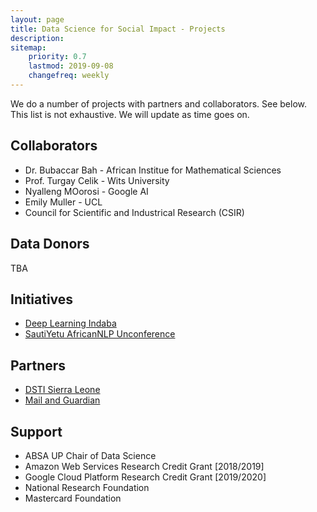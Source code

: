 ```yaml
---
layout: page
title: Data Science for Social Impact - Projects
description: 
sitemap:
    priority: 0.7
    lastmod: 2019-09-08
    changefreq: weekly
---
```


We do a number of projects with partners and collaborators. See below. This list is not exhaustive. We will update as time goes on.

## Collaborators

* Dr. Bubaccar Bah - African Institue for Mathematical Sciences
* Prof. Turgay Celik - Wits University
* Nyalleng MOorosi - Google AI
* Emily Muller - UCL
* Council for Scientific and Industrical Research (CSIR)

## Data Donors

TBA

## Initiatives

* [Deep Learning Indaba](http://deeplearningindaba.com)
* [SautiYetu AfricanNLP Unconference](https://sites.google.com/view/sautiyetu-nlp/)

## Partners

* [DSTI Sierra Leone](https://dsti.gov.sl/)
* [Mail and Guardian](https://mg.co.za)

## Support

* ABSA UP Chair of Data Science
* Amazon Web Services Research Credit Grant [2018/2019]
* Google Cloud Platform Research Credit Grant [2019/2020]
* National Research Foundation
* Mastercard Foundation
